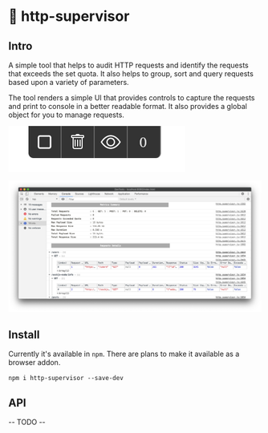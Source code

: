# 👮 http-supervisor

## Intro

A simple tool that helps to audit HTTP requests and identify the requests that exceeds the set quota. It also helps to group, sort and query requests based upon 
a variety of parameters.

The tool renders a simple UI that provides controls to capture the requests and print to console in a better readable format. It also provides a global object for you 
to manage requests.

![Screen Shot](https://github.com/VJAI/http-supervisor/blob/master/ui.png)

![Screen Shot](https://github.com/VJAI/http-supervisor/blob/master/console.png)

## Install

Currently it's available in `npm`. There are plans to make it available as a browser addon.

```shell
npm i http-supervisor --save-dev
``` 

## API

-- TODO --
